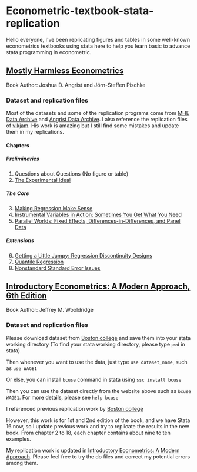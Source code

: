 # Econometric-textbook-stata-replication

Hello everyone, I've been replicating figures and tables in some well-known econometrics textbooks using stata here to help you learn basic to advance stata programming in econometric. 

## [Mostly Harmless Econometrics](http://www.mostlyharmlesseconometrics.com/)
Book Author: Joshua D. Angrist and Jörn-Steffen Pischke 

### Dataset and replication files
Most of the datasets and some of the replication programs come from [MHE Data Archive](http://economics.mit.edu/faculty/angrist/data1/mhe) and [Angrist Data Archive](http://economics.mit.edu/faculty/angrist/data1/data). I also reference the replication files of [vikjam](https://github.com/vikjam/mostly-harmless-replication). His work is amazing but I still find some mistakes and update them in my replications.

#### Chapters
##### Preliminaries
1. Questions about Questions (No figure or table)
2. [The Experimental Ideal](https://github.com/Econtech/-Econometric-textbook-stata-replication/tree/master/Mostly%20Harmless%20Econometrics/CP2)
##### The Core
3. [Making Regression Make Sense](https://github.com/Econtech/-Econometric-textbook-stata-replication/tree/master/Mostly%20Harmless%20Econometrics/cp3)
4. [Instrumental Variables in Action: Sometimes You Get What You Need](https://github.com/Econtech/-Econometric-textbook-stata-replication/tree/master/Mostly%20Harmless%20Econometrics/cp4)
5. [Parallel Worlds: Fixed Effects, Differences-in-Differences, and Panel Data](https://github.com/Econtech/-Econometric-textbook-stata-replication/tree/master/Mostly%20Harmless%20Econometrics/cp5)
##### Extensions
6. [Getting a Little Jumpy: Regression Discontinuity Designs](https://github.com/Econtech/-Econometric-textbook-stata-replication/tree/master/Mostly%20Harmless%20Econometrics/cp6)
7. [Quantile Regression](https://github.com/Econtech/-Econometric-textbook-stata-replication/tree/master/Mostly%20Harmless%20Econometrics/cp7)
8. [Nonstandard Standard Error Issues](https://github.com/Econtech/-Econometric-textbook-stata-replication/tree/master/Mostly%20Harmless%20Econometrics/cp8)


## [Introductory Econometrics: A Modern Approach, 6th Edition](https://www.cengage.com/c/introductory-econometrics-a-modern-approach-6e-wooldridge/9781305270107/)
Book Author: Jeffrey M. Wooldridge 

### Dataset and replication files

Please download dataset from [Boston college](http://fmwww.bc.edu/ec-p/data/wooldridge/datasets.list.html) and save them into your stata working directory (To find your stata working directory, please type `pwd` in stata)

Then whenever you want to use the data, just type `use dataset_name`, such as `use WAGE1`

Or else, you can install `bcuse` command in stata using `ssc install bcuse`

Then you can use the dataset directly from the website above such as `bcuse WAGE1`. For more details, please see `help bcuse`

I referenced previous replication work by [Boston college](http://fmwww.bc.edu/gstat/examples/wooldridge/wooldridge.html)

However, this work is for 1st and 2nd edition of the book, and we have Stata 16 now, so I update previous work and try to replicate the results in the new book. From chapter 2 to 18, each chapter contains about nine to ten examples.

My replication work is updated in [Introductory Econometrics: A Modern Approach](https://github.com/Econtech/-Econometric-textbook-stata-replication/tree/master/Introductory%20Econometrics%20A%20Modern%20Approach). Please feel free to try the do files and correct my potential errors among them.  

